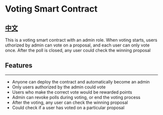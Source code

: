 # Voting Smart Contract
[中文](https://github.com/thomasliyou/Voting-smart-contract/blob/main/README-CN.md)
---

This is a voting smart contract with an admin role. When voting starts, users uthorized by admin can vote on a proposal, and each user can only vote once. After the poll is closed, any user could check the winning proposal

## Features

---

- Anyone can deploy the contract and automatically become an admin
- Only users authorized by the admin could vote
- Users who make the correct vote would be rewarded points
- Admin can revoke polls during voting, or end the voting process
- After the voting, any user can check the winning proposal
- Could check if a user has voted on a particular proposal
